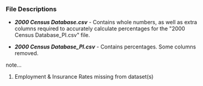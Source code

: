 ### File Descriptions
* ***2000 Census Database.csv*** - Contains whole numbers, as well as extra columns required to accurately calculate percentages for the "2000 Census Database_PI.csv" file.

* ***2000 Census Database_PI.csv*** - Contains percentages. Some columns removed.

note...
1. Employment & Insurance Rates missing from dataset(s)
